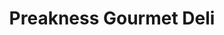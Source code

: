 ---
title: "Preakness Gourmet Deli"
url: /wayne/preakness-gourmet-deli-paterson-hamburg-turnpike/
shop: Feinkost
---